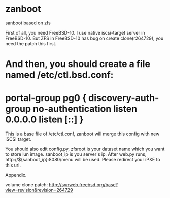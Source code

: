 zanboot
=======

sanboot based on zfs

First of all, you need FreeBSD-10. I use native iscsi-target server in FreeBSD-10. 
But ZFS in FreeBSD-10 has bug on create clone(r264729), you need the patch this first.

And then, you should create a file named /etc/ctl.bsd.conf:
=========
portal-group pg0 {
        discovery-auth-group no-authentication
        listen 0.0.0.0
        listen [::]
}
=========
This is a base file of /etc/ctl.conf, zanboot will merge this config with new iSCSI target.


You should also edit config.py, zfsroot is your dataset name which you want to store lun image.
sanboot_ip is you server's ip. After web.py runs, http://${sanboot_ip}:8080/menu will be used.
Please redirect your iPXE to this url.



Appendix.

volume clone patch:
http://svnweb.freebsd.org/base?view=revision&revision=264729

